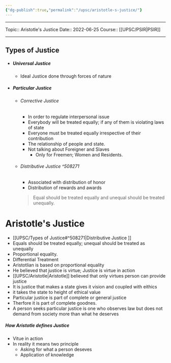 ```yaml
---
{"dg-publish":true,"permalink":"/upsc/aristotle-s-justice/"}
---
```


----
Topic:: Aristotle's Justice
Date:: 2022-06-25
Course:: [[UPSC/PSIR\|PSIR]] 

----


<div class="transclusion internal-embed is-loaded"><div class="markdown-embed">



## Types of Justice 
- ##### Universal Justice 
	- Ideal Justice done through forces of nature 
- ##### Particular Justice 
	- ###### Corrective Justice 
		- In order to regulate interpersonal issue
		- Everybody will be treated equally; if any of them is violating laws of state
		- Everyone must be treated equally irrespective of their contribution
		- The relationship of people and state. 
		- Not talking about Foreigner and Slaves
			- Only for Freemen; Women and Residents. 
	- ###### Distributive Justice ^508271
		- Associated with distribution of honor 
		- Distribution of rewards and awards 
		> Equal should be treated equally and unequal  should be treated unequally. 



</div></div>


# Aristotle's Justice
- [[UPSC/Types of Justice#^508271\|Distributive Justice ]] 
- Equals should be treated equally; unequal should be treated as unequally 
- Proportional equality.  
- Differential Treatment 
- Aristotlian is based on proportional equality 
- He believed that justice is virtue; Justice is virtue in action
- [[UPSC/Aristotle\|Aristotle]] believed that only virtues person can provide justice 
- It is justice that makes a state gives it vision and coupled with eithics 
- it takes the state to height of ethical value
- Particular justice is part of complete or general justice 
- Therfore it is part of complete goodnes. 
- A person seeks particular justice is one who observes law but does not demand from society more than what he deserves
##### How Aristotle defines Justice 
- Vitue in action 
- In reality it means two principle 
	- Asking for what a person deseves
	- Application of knowledge 





